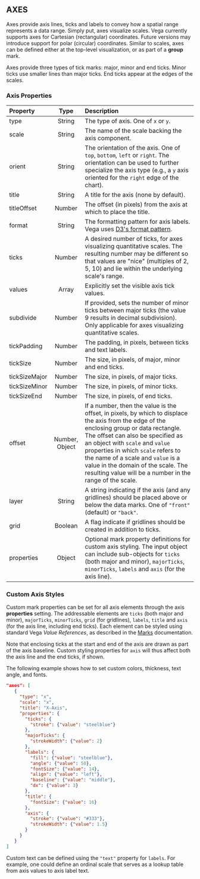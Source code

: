 ## AXES

Axes provide axis lines, ticks and labels to convey how a spatial range represents a data range. Simply put, axes visualize scales. Vega currently supports axes for Cartesian (rectangular) coordinates. Future versions may introduce support for polar (circular) coordinates. Similar to scales, axes can be defined either at the top-level visualization, or as part of a __group__ mark.

Axes provide three types of tick marks: major, minor and end ticks. Minor ticks use smaller lines than major ticks. End ticks appear at the edges of the scales.

### Axis Properties

| Property      | Type          | Description    |
| :------------ |:-------------:| :------------- |
| type          | String        | The type of axis. One of `x` or `y`.|
| scale         | String        | The name of the scale backing the axis component.|
| orient        | String        | The orientation of the axis. One of `top`, `bottom`, `left` or `right`. The orientation can be used to further specialize the axis type (e.g., a `y` axis oriented for the `right` edge of the chart).|
| title         | String        | A title for the axis (none by default).|
| titleOffset   | Number        | The offset (in pixels) from the axis at which to place the title.|
| format        | String        | The formatting pattern for axis labels. Vega uses [D3's format pattern](https://github.com/mbostock/d3/wiki/Formatting).|
| ticks         | Number        | A desired number of ticks, for axes visualizing quantitative scales. The resulting number may be different so that values are "nice" (multiples of 2, 5, 10) and lie within the underlying scale's range.|
| values        | Array         | Explicitly set the visible axis tick values.|
| subdivide     | Number        | If provided, sets the number of minor ticks between major ticks (the value 9 results in decimal subdivision). Only applicable for axes visualizing quantitative scales.| 
| tickPadding   | Number        | The padding, in pixels, between ticks and text labels.|
| tickSize      | Number        | The size, in pixels, of major, minor and end ticks.|
| tickSizeMajor | Number        | The size, in pixels, of major ticks.|
| tickSizeMinor | Number        | The size, in pixels, of minor ticks.|
| tickSizeEnd   | Number        | The size, in pixels, of end ticks.|
| offset        | Number, Object| If a number, then the value is the offset, in pixels, by which to displace the axis from the edge of the enclosing group or data rectangle. The offset can also be specified as an object with `scale` and `value` properties in which `scale` refers to the name of a scale and `value` is a value in the domain of the scale. The resulting value will be a number in the range of the scale.|
| layer         | String        | A string indicating if the axis (and any gridlines) should be placed above or below the data marks. One of `"front"` (default) or `"back"`.|
| grid          | Boolean       | A flag indicate if gridlines should be created in addition to ticks.|
| properties    | Object        | Optional mark property definitions for custom axis styling. The input object can include sub-objects for `ticks` (both major and minor), `majorTicks`, `minorTicks`, `labels` and `axis` (for the axis line).|

### Custom Axis Styles

Custom mark properties can be set for all axis elements through the axis __properties__ setting. The addressable elements are `ticks` (both major and minor), `majorTicks`, `minorTicks`, `grid` (for gridlines), `labels`, `title` and `axis` (for the axis line, including end ticks). Each element can be styled using standard Vega _Value References_, as described in the [Marks](Marks) documentation.

Note that enclosing ticks at the start and end of the axis are drawn as part of the axis baseline. Custom styling properties for `axis` will thus affect both the axis line and the end ticks, if shown.

The following example shows how to set custom colors, thickness, text angle, and fonts.
```json
"axes": [
   {
     "type": "x",
     "scale": "x",
     "title": "X-Axis",
     "properties": {
       "ticks": {
         "stroke": {"value": "steelblue"}
       },
       "majorTicks": {
         "strokeWidth": {"value": 2}
       },
       "labels": {
         "fill": {"value": "steelblue"},
         "angle": {"value": 50},
         "fontSize": {"value": 14},
         "align": {"value": "left"},
         "baseline": {"value": "middle"},
         "dx": {"value": 3}
       },
       "title": {
         "fontSize": {"value": 16}
       },
       "axis": {
         "stroke": {"value": "#333"},
         "strokeWidth": {"value": 1.5}
       }
     }
   }
]
```

Custom text can be defined using the `"text"` property for `labels`. For example, one could define an ordinal scale that serves as a lookup table from axis values to axis label text.
